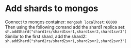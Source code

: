 # Add shards to mongos
Connect to mongos container: `mongosh localhost:60000` <br>
Then using the following comand add the shard1 replica set: `sh.addShard("shard1rs/shard1svr1,shard1svr2,shard1svr3")` <br>
Similar to the first shard, add the shard2: `sh.addShard("shard2rs/shard2svr1,shard2svr2,shard2svr3")`
